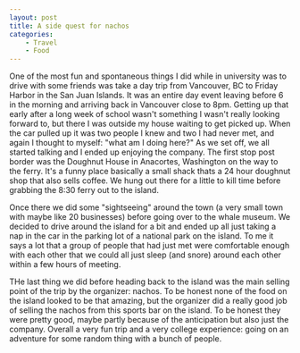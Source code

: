 ```yaml
---
layout: post
title: A side quest for nachos
categories: 
    - Travel
    - Food
---
```


One of the most fun and spontaneous things I did while in university was to drive with some friends was take a day trip from Vancouver, BC to Friday Harbor in the San Juan Islands. It was an entire day event leaving before 6 in the morning and arriving back in Vancouver close to 8pm. Getting up that early after a long week of school wasn't something I wasn't really looking forward to, but there I was outside my house waiting to get picked up. When the car pulled up it was two people I knew and two I had never met, and again I thought to myself: "what am I doing here?" As we set off, we all started talking and I ended up enjoying the company. The first stop post border was the Doughnut House in Anacortes, Washington on the way to the ferry. It's a funny place basically a small shack thats a 24 hour doughnut shop that also sells coffee. We hung out there for a little to kill time before grabbing the 8:30 ferry out to the island. 

Once there we did some "sightseeing" around the town (a very small town with maybe like 20 businesses) before going over to the whale museum. We decided to drive around the island for a bit and ended up all just taking a nap in the car in the parking lot of a national park on the island. To me it says a lot that a group of people that had just met were comfortable enough with each other that we could all just sleep (and snore) around each other within a few hours of meeting. 

THe last thing we did before heading back to the island was the main selling point of the trip by the organizer: nachos. To be honest none of the food on the island looked to be that amazing, but the organizer did a really good job of selling the nachos from this sports bar on the island. To be honest they were pretty good, maybe partly because of the anticipation but also just the company. Overall a very fun trip and a very college experience: going on an adventure for some random thing with a bunch of people.